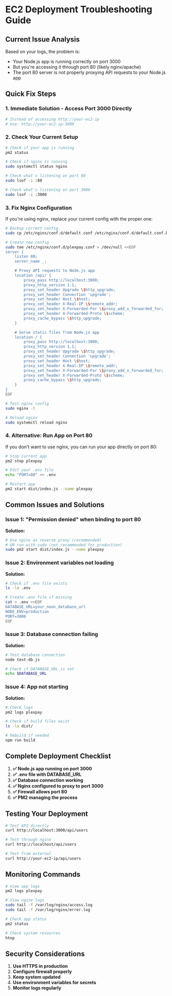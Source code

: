 # EC2 Deployment Troubleshooting Guide

## Current Issue Analysis

Based on your logs, the problem is:

- Your Node.js app is running correctly on port 3000
- But you're accessing it through port 80 (likely nginx/apache)
- The port 80 server is not properly proxying API requests to your Node.js app

## Quick Fix Steps

### 1. **Immediate Solution - Access Port 3000 Directly**

```bash
# Instead of accessing http://your-ec2-ip
# Use: http://your-ec2-ip:3000
```

### 2. **Check Your Current Setup**

```bash
# Check if your app is running
pm2 status

# Check if nginx is running
sudo systemctl status nginx

# Check what's listening on port 80
sudo lsof -i :80

# Check what's listening on port 3000
sudo lsof -i :3000
```

### 3. **Fix Nginx Configuration**

If you're using nginx, replace your current config with the proper one:

```bash
# Backup current config
sudo cp /etc/nginx/conf.d/default.conf /etc/nginx/conf.d/default.conf.backup

# Create new config
sudo tee /etc/nginx/conf.d/plexpay.conf > /dev/null <<EOF
server {
    listen 80;
    server_name _;

    # Proxy API requests to Node.js app
    location /api/ {
        proxy_pass http://localhost:3000;
        proxy_http_version 1.1;
        proxy_set_header Upgrade \$http_upgrade;
        proxy_set_header Connection 'upgrade';
        proxy_set_header Host \$host;
        proxy_set_header X-Real-IP \$remote_addr;
        proxy_set_header X-Forwarded-For \$proxy_add_x_forwarded_for;
        proxy_set_header X-Forwarded-Proto \$scheme;
        proxy_cache_bypass \$http_upgrade;
    }

    # Serve static files from Node.js app
    location / {
        proxy_pass http://localhost:3000;
        proxy_http_version 1.1;
        proxy_set_header Upgrade \$http_upgrade;
        proxy_set_header Connection 'upgrade';
        proxy_set_header Host \$host;
        proxy_set_header X-Real-IP \$remote_addr;
        proxy_set_header X-Forwarded-For \$proxy_add_x_forwarded_for;
        proxy_set_header X-Forwarded-Proto \$scheme;
        proxy_cache_bypass \$http_upgrade;
    }
}
EOF

# Test nginx config
sudo nginx -t

# Reload nginx
sudo systemctl reload nginx
```

### 4. **Alternative: Run App on Port 80**

If you don't want to use nginx, you can run your app directly on port 80:

```bash
# Stop current app
pm2 stop plexpay

# Edit your .env file
echo "PORT=80" >> .env

# Restart app
pm2 start dist/index.js --name plexpay
```

## Common Issues and Solutions

### Issue 1: "Permission denied" when binding to port 80

**Solution:**

```bash
# Use nginx as reverse proxy (recommended)
# OR run with sudo (not recommended for production)
sudo pm2 start dist/index.js --name plexpay
```

### Issue 2: Environment variables not loading

**Solution:**

```bash
# Check if .env file exists
ls -la .env

# Create .env file if missing
cat > .env <<EOF
DATABASE_URL=your_neon_database_url
NODE_ENV=production
PORT=3000
EOF
```

### Issue 3: Database connection failing

**Solution:**

```bash
# Test database connection
node test-db.js

# Check if DATABASE_URL is set
echo $DATABASE_URL
```

### Issue 4: App not starting

**Solution:**

```bash
# Check logs
pm2 logs plexpay

# Check if build files exist
ls -la dist/

# Rebuild if needed
npm run build
```

## Complete Deployment Checklist

1. **✅ Node.js app running on port 3000**
2. **✅ .env file with DATABASE_URL**
3. **✅ Database connection working**
4. **✅ Nginx configured to proxy to port 3000**
5. **✅ Firewall allows port 80**
6. **✅ PM2 managing the process**

## Testing Your Deployment

```bash
# Test API directly
curl http://localhost:3000/api/users

# Test through nginx
curl http://localhost/api/users

# Test from external
curl http://your-ec2-ip/api/users
```

## Monitoring Commands

```bash
# View app logs
pm2 logs plexpay

# View nginx logs
sudo tail -f /var/log/nginx/access.log
sudo tail -f /var/log/nginx/error.log

# Check app status
pm2 status

# Check system resources
htop
```

## Security Considerations

1. **Use HTTPS in production**
2. **Configure firewall properly**
3. **Keep system updated**
4. **Use environment variables for secrets**
5. **Monitor logs regularly**
